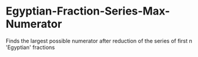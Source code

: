 # Egyptian-Fraction-Series-Max-Numerator
Finds the largest possible numerator after reduction of the series of first n 'Egyptian' fractions
